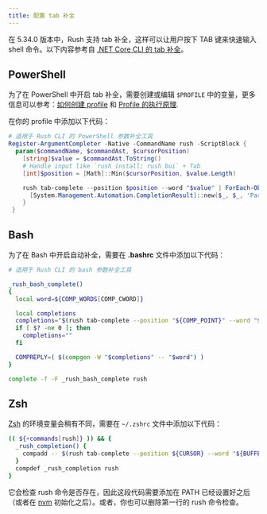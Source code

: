 ```yaml
---
title: 配置 tab 补全
---
```


在 5.34.0 版本中，Rush 支持 tab 补全，这样可以让用户按下 TAB 键来快速输入 shell 命令。以下内容参考自
[.NET Core CLI 的 tab 补全](https://docs.microsoft.com/en-us/dotnet/core/tools/enable-tab-autocomplete)。

## PowerShell

为了在 PowerShell 中开启 tab 补全，需要创建或编辑 `$PROFILE` 中的变量，更多信息可以参考：[如何创建 profile](https://docs.microsoft.com/en-us/powershell/module/microsoft.powershell.core/about/about_profiles#how-to-create-a-profile) 和 [Profile 的执行原理](https://docs.microsoft.com/en-us/powershell/module/microsoft.powershell.core/about/about_profiles#profiles-and-execution-policy).

在你的 profile 中添加以下代码：

```powershell
# 适用于 Rush CLI 的 PowerShell 参数补全工具
Register-ArgumentCompleter -Native -CommandName rush -ScriptBlock {
  param($commandName, $commandAst, $cursorPosition)
    [string]$value = $commandAst.ToString()
    # Handle input like `rush install; rush bui` + Tab
    [int]$position = [Math]::Min($cursorPosition, $value.Length)

    rush tab-complete --position $position --word "$value" | ForEach-Object {
      [System.Management.Automation.CompletionResult]::new($_, $_, 'ParameterValue', $_)
    }
 }
```

## Bash

为了在 Bash 中开启自动补全，需要在 **.bashrc** 文件中添加以下代码：

```bash
# 适用于 Rush CLI 的 bash 参数补全工具

_rush_bash_complete()
{
  local word=${COMP_WORDS[COMP_CWORD]}

  local completions
  completions="$(rush tab-complete --position "${COMP_POINT}" --word "${COMP_LINE}" 2>/dev/null)"
  if [ $? -ne 0 ]; then
    completions=""
  fi

  COMPREPLY=( $(compgen -W "$completions" -- "$word") )
}

complete -f -F _rush_bash_complete rush
```

## Zsh

[Zsh](https://www.zsh.org/) 的环境变量会稍有不同，需要在 `~/.zshrc` 文件中添加以下代码：

```zsh
(( ${+commands[rush]} )) && {
  _rush_completion() {
    compadd -- $(rush tab-complete --position ${CURSOR} --word "${BUFFER}" 2>>/dev/null)
  }
  compdef _rush_completion rush
}
```

它会检查 rush 命令是否存在，因此这段代码需要添加在 PATH 已经设置好之后（或者在 [nvm](https://github.com/nvm-sh/nvm) 初始化之后）。或者，你也可以删除第一行的 rush 命令检查。
